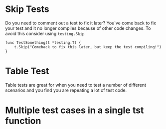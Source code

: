 # Skip Tests

Do you need to comment out a test to fix it later? You've come back to fix your test and it no longer compiles
because of other code changes. To avoid this consider using `testing.Skip`

```
func TestSomething(t *testing.T) {
	t.Skip("Comeback to fix this later, but keep the test compiling!")
}
```

# Table Test

Table tests are great for when you need to test a number of different scenarios and you find you are repeating a lot
of test code.

# Multiple test cases in a single tst function
